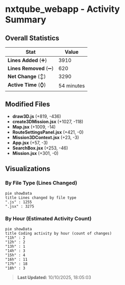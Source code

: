 # nxtqube_webapp - Activity Summary 

## Overall Statistics

| Stat                   | Value                                                             |
| ---------------------- | ----------------------------------------------------------------- |
| **Lines Added** (➕)   | 3910                                          |
| **Lines Removed** (➖) | 620                                        |
| **Net Change** (↕)    | 3290                |
| **Active Time** (⌚)   | 54 minutes |


## Modified Files
- **draw3D.js** (+819, -436)
- **create3DMission.jsx** (+1027, -118)
- **Map.jsx** (+1009, -14)
- **RouteSettingsPanel.jsx** (+421, -0)
- **Mission3DContext.jsx** (+23, -3)
- **App.jsx** (+57, -3)
- **SearchBox.jsx** (+253, -46)
- **Mission.jsx** (+301, -0)

## Visualizations

### By File Type (Lines Changed)

```mermaid
pie showData
title Lines changed by file type
".js" : 1255
".jsx" : 3275
```

### By Hour (Estimated Activity Count)

```mermaid
pie showData
title Coding activity by hour (count of changes)
"11h" : 2
"12h" : 2
"13h" : 1
"14h" : 3
"15h" : 4
"16h" : 11
"17h" : 18
"18h" : 3
```


> **Last Updated:** 10/10/2025, 18:05:03